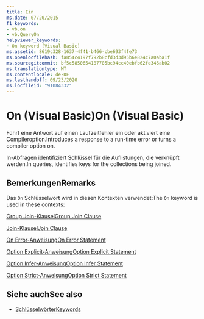 ```yaml
---
title: Ein
ms.date: 07/20/2015
f1_keywords:
- vb.on
- vb.QueryOn
helpviewer_keywords:
- On keyword [Visual Basic]
ms.assetid: 8619c328-1637-4f41-b466-cbe693f4fe73
ms.openlocfilehash: fa854c4197f792b8cfd3d3d95b6e824c7a0aba1f
ms.sourcegitcommit: bf5c5850654187705bc94cc40ebfb62fe346ab02
ms.translationtype: MT
ms.contentlocale: de-DE
ms.lasthandoff: 09/23/2020
ms.locfileid: "91084332"
---
```

# <a name="on-visual-basic"></a><span data-ttu-id="88bd2-102">On (Visual Basic)</span><span class="sxs-lookup"><span data-stu-id="88bd2-102">On (Visual Basic)</span></span>

<span data-ttu-id="88bd2-103">Führt eine Antwort auf einen Laufzeitfehler ein oder aktiviert eine Compileroption.</span><span class="sxs-lookup"><span data-stu-id="88bd2-103">Introduces a response to a run-time error or turns a compiler option on.</span></span>  
  
 <span data-ttu-id="88bd2-104">In-Abfragen identifiziert Schlüssel für die Auflistungen, die verknüpft werden.</span><span class="sxs-lookup"><span data-stu-id="88bd2-104">In queries, identifies keys for the collections being joined.</span></span>  
  
## <a name="remarks"></a><span data-ttu-id="88bd2-105">Bemerkungen</span><span class="sxs-lookup"><span data-stu-id="88bd2-105">Remarks</span></span>  

 <span data-ttu-id="88bd2-106">Das `On` Schlüsselwort wird in diesen Kontexten verwendet:</span><span class="sxs-lookup"><span data-stu-id="88bd2-106">The `On` keyword is used in these contexts:</span></span>  
  
 [<span data-ttu-id="88bd2-107">Group Join-Klausel</span><span class="sxs-lookup"><span data-stu-id="88bd2-107">Group Join Clause</span></span>](../language-reference/queries/group-join-clause.md)  
  
 [<span data-ttu-id="88bd2-108">Join-Klausel</span><span class="sxs-lookup"><span data-stu-id="88bd2-108">Join Clause</span></span>](../language-reference/queries/join-clause.md)  
  
 [<span data-ttu-id="88bd2-109">On Error-Anweisung</span><span class="sxs-lookup"><span data-stu-id="88bd2-109">On Error Statement</span></span>](../language-reference/statements/on-error-statement.md)  
  
 [<span data-ttu-id="88bd2-110">Option Explicit-Anweisung</span><span class="sxs-lookup"><span data-stu-id="88bd2-110">Option Explicit Statement</span></span>](../language-reference/statements/option-explicit-statement.md)  
  
 [<span data-ttu-id="88bd2-111">Option Infer-Anweisung</span><span class="sxs-lookup"><span data-stu-id="88bd2-111">Option Infer Statement</span></span>](../language-reference/statements/option-infer-statement.md)  
  
 [<span data-ttu-id="88bd2-112">Option Strict-Anweisung</span><span class="sxs-lookup"><span data-stu-id="88bd2-112">Option Strict Statement</span></span>](../language-reference/statements/option-strict-statement.md)  
  
## <a name="see-also"></a><span data-ttu-id="88bd2-113">Siehe auch</span><span class="sxs-lookup"><span data-stu-id="88bd2-113">See also</span></span>

- [<span data-ttu-id="88bd2-114">Schlüsselwörter</span><span class="sxs-lookup"><span data-stu-id="88bd2-114">Keywords</span></span>](../language-reference/keywords/index.md)
